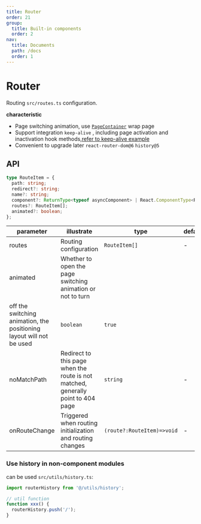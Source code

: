```yaml
---
title: Router
order: 21
group:
  title: Built-in components
  order: 2
nav:
  title: Documents
  path: /docs
  order: 1
---
```


# Router

Routing `src/routes.ts` configuration.

**characteristic**

- Page switching animation, use [`PageContainer`](/en-US/docs/component-page) wrap page
- Support integration `keep-alive` , including page activation and inactivation hook methods,[refer to keep-alive example](/en-US/docs/example-keep-alive)
- Convenient to upgrade later `react-router-dom@6` `history@5`

## API

```typescript
type RouteItem = {
  path: string;
  redirect?: string;
  name?: string;
  component?: ReturnType<typeof asyncComponent> | React.ComponentType<RouteChildrenProps<any>>;
  routes?: RouteItem[];
  animated?: boolean;
};
```

| parameter | illustrate | type | defaults |
| --- | --- | --- | --- |
| routes | Routing configuration | `RouteItem[]` | - |
| animated | Whether to open the page switching animation or not to turn |
| off the switching animation, the positioning layout will not be used | `boolean` | `true` |
| noMatchPath | Redirect to this page when the route is not matched, generally point to 404 page | `string` | - |
| onRouteChange | Triggered when routing initialization and routing changes | `(route?:RouteItem)=>void` | - |

### Use history in non-component modules

can be used `src/utils/history.ts`:

```typescript
import routerHistory from '@/utils/history';

// util function
function xxx() {
  routerHistory.push('/');
}
```
